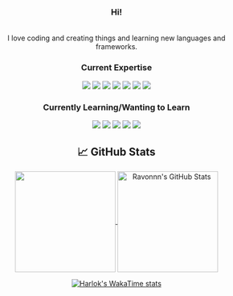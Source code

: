 <div align="center">
<h3>Hi!</h3>
  
<br>
  I love coding and creating things and learning new languages and frameworks.
  
  <h3 align="center">Current Expertise</h3>
  
![](https://img.shields.io/badge/Windows-0078D4?logo=windows&logoColor=fff&style=for-the-badge)
![](https://img.shields.io/badge/JavaScript-F7DF1E?logo=javascript&logoColor=000&style=for-the-badge)
![](https://img.shields.io/badge/TypeScript-3178C6?logo=typescript&logoColor=fff&style=for-the-badge)
![](https://img.shields.io/badge/Python-3776AB?logo=python&logoColor=fff&style=for-the-badge)
![](https://img.shields.io/badge/C%2B%2B-00599C?logo=cplusplus&logoColor=fff&style=for-the-badge)
![](https://img.shields.io/badge/C-A8B9CC?logo=c&logoColor=fff&style=for-the-badge)
![](https://img.shields.io/badge/Docker-2496ED?logo=docker&logoColor=fff&style=for-the-badge)
  
  <h3 align="center">Currently Learning/Wanting to Learn</h3>
  
![](https://img.shields.io/badge/Linux-FCC624?logo=linux&logoColor=000&style=for-the-badge)
![](https://img.shields.io/badge/Zig-F7A41D?logo=zig&logoColor=fff&style=for-the-badge)
![](https://img.shields.io/badge/go-150458?logo=go&logoColor=fff&style=for-the-badge)
![](https://img.shields.io/badge/java-9558B2?logo=openjdk&logoColor=fff&style=for-the-badge)
![](https://img.shields.io/badge/AssemblyScript-007AAC?logo=assemblyscript&logoColor=fff&style=for-the-badge)

## &#x1f4c8; GitHub Stats

<a href="https://github.com/Ravonnn/Ravonnn">
  <img height=200 align="center" src="https://github-readme-stats.vercel.app/api/top-langs/?username=Ravonnn&title_color=ffffff&text_color=c9cacc&icon_color=2bbc8a&bg_color=1d1f21" />
</a>
<a href="https://github.com/Ravonnn/Ravonnn">
  <img height=200 align="center" src="https://github-readme-stats.vercel.app/api?username=Ravonnn&show_icons=true&line_height=27&count_private=true&title_color=ffffff&text_color=c9cacc&icon_color=2bbc8a&bg_color=1d1f21&rank_icon=github&include_all_commits=true" alt="Ravonnn's GitHub Stats" />
</a>

[![Harlok's WakaTime stats](https://github-readme-stats.vercel.app/api/wakatime?username=Ravonnn&title_color=ffffff&text_color=c9cacc&icon_color=2bbc8a&bg_color=1d1f21)](https://github.com/Ravonnn/github-readme-stats)
